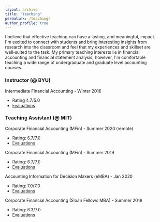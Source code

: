 ```yaml
---
layout: archive
title: "Teaching"
permalink: /teaching/
author_profile: true
---
```


I believe that effective teaching can have a lasting, and meaningful, impact. I'm excited to connect with students and bring interesting insights from research into the classroom and feel that my experiences and skillset are well-suited to the task. My primary teaching interests lie in financial accounting and financial statement analysis; however, I'm comfortable teaching a wide range of undergraduate and graduate level accounting courses.

### Instructor (@ BYU)

<!-- #### BYU -->
Intermediate Financial Accounting - Winter 2016
* Rating 4.7/5.0
* <a href = "https://drive.google.com/file/d/1170qEMopa7KySu7QpVusL-SS_cQxxWPC/view?usp=sharing" target="_blank">Evaluations</a>

### Teaching Assistant (@ MIT)

<!-- #### MIT -->

Corporate Financial Accounting (MFin) - Summer 2020 (remote)
* Rating: 6.7/7.0
* <a href = "https://drive.google.com/file/d/1ugVlhgS-h3B-n4h_OAWU5ADt9_nPPUfo/view?usp=sharing" target="_blank">Evaluations</a>

Corporate Financial Accounting (MFin) - Summer 2019
* Rating: 6.7/7.0
* <a href = "https://drive.google.com/file/d/1JfqrTXgNekLXtOVmnzQ9KUbLgF3hw0Kh/view?usp=sharing" target="_blank">Evaluations</a>
  
Accounting Information for Decision Makers (eMBA) - Jan 2020
* Rating: 7.0/7.0
* <a href = "https://drive.google.com/file/d/1nydfB9YasHY0hRnOXlDJ5pOQjZOHQhx9/view?usp=sharing" target="_blank">Evaluations</a>

Corporate Financial Accounting (Sloan Fellows MBA) - Summer 2018
* Rating: 6.3/7.0
* <a href = "https://drive.google.com/file/d/15JgASd2RqxxuUH0TKqKTbu3r029HEobx/view?usp=sharing" target="_blank">Evaluations</a>
 
<!--#### BYU
Introduction to Accounting (undergrad) - 2015 - 2017

Intermediate Financial Accounting (undergrad) - 2015 - 2017

### Course Development
MITx Financial Accounting (online) -->